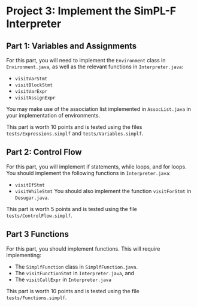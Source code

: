 # Project 3: Implement the SimPL-F Interpreter

## Part 1: Variables and Assignments

For this part, you will need to implement the `Environment` class in `Environment.java`, as well as the relevant functions in `Interpreter.java`:
* `visitVarStmt`
* `visitBlockStmt`
* `visitVarExpr`
* `visitAssignExpr`

You may make use of the association list implemented in `AssocList.java` in your implementation of environments.


This part is worth 10 points and is tested using the files `tests/Expressions.simplf` and `tests/Variables.simplf`.

## Part 2: Control Flow

For this part, you will implement if statements, while loops, and for loops. You should implement the following functions in `Interpreter.java`:
* `visitIfStmt`
* `visitWhileStmt`
You should also implement the function `visitForStmt` in `Desugar.java`.


This part is worth 5 points and is tested using the file `tests/ControlFlow.simplf`.

## Part 3 Functions

For this part, you should implement functions. This will require implementing:
* The `SimplfFunction` class in `SimplfFunction.java`.
* The `visitFunctionStmt` in `Interpreter.java`, and
* The `visitCallExpr` in `Interpreter.java`


This part is worth 10 points and is tested using the file `tests/Functions.simplf`.
